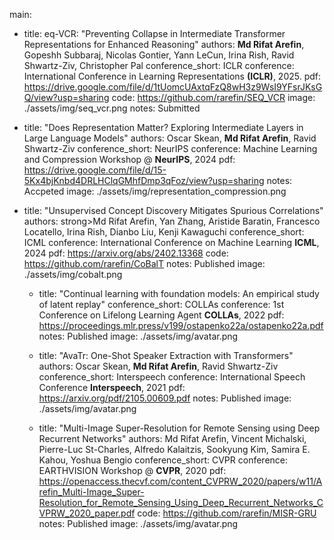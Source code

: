 main:
  - title: eq-VCR: "Preventing Collapse in Intermediate Transformer Representations for Enhanced Reasoning"
    authors: <strong>Md Rifat Arefin</strong>, Gopeshh Subbaraj, Nicolas Gontier, Yann LeCun, Irina Rish, Ravid Shwartz-Ziv, Christopher Pal
    conference_short: ICLR
    conference: International Conference in Learning Representations <strong>(ICLR)</strong>, 2025.
    pdf: https://drive.google.com/file/d/1tUomcUAxtqFzQ8wH3z9WsI9YFsrJKsGQ/view?usp=sharing
    code: https://github.com/rarefin/SEQ_VCR
    image: ./assets/img/seq_vcr.png
    notes: Submitted
    
  - title: "Does Representation Matter? Exploring Intermediate Layers in Large Language Models"
    authors: Oscar Skean, <strong>Md Rifat Arefin</strong>, Ravid Shwartz-Ziv
    conference_short: NeurIPS
    conference: Machine Learning and Compression Workshop @ <strong>NeurIPS</strong>, 2024
    pdf: https://drive.google.com/file/d/15-5Kx4bjKnbd4DRLHClqGMhfDmp3qFoz/view?usp=sharing
    notes: Accpeted
    image: ./assets/img/representation_compression.png

  - title: "Unsupervised Concept Discovery Mitigates Spurious Correlations"
    authors: strong>Md Rifat Arefin</strong>, Yan Zhang, Aristide Baratin, Francesco Locatello, Irina Rish, Dianbo Liu, Kenji Kawaguchi
    conference_short: ICML
    conference: International Conference on Machine Learning <strong>ICML</strong>, 2024
    pdf: https://arxiv.org/abs/2402.13368
    code: https://github.com/rarefin/CoBalT
    notes: Published
    image: ./assets/img/cobalt.png

    - title: "Continual learning with foundation models: An empirical study of latent replay"
    conference_short: COLLAs
    conference: 1st Conference on Lifelong Learning Agent <strong>COLLAs</strong>, 2022
    pdf: https://proceedings.mlr.press/v199/ostapenko22a/ostapenko22a.pdf
    notes: Published
    image: ./assets/img/avatar.png

    - title: "AvaTr: One-Shot Speaker Extraction with Transformers"
    authors: Oscar Skean, <strong>Md Rifat Arefin</strong>, Ravid Shwartz-Ziv
    conference_short: Interspeech
    conference: International Speech Conference <strong>Interspeech</strong>, 2021
    pdf: https://arxiv.org/pdf/2105.00609.pdf
    notes: Published
    image: ./assets/img/avatar.png

    - title: "Multi-Image Super-Resolution for Remote Sensing using Deep Recurrent Networks"
    authors: Md Rifat Arefin, Vincent Michalski, Pierre-Luc St-Charles, Alfredo Kalaitzis, Sookyung Kim, Samira E. Kahou, Yoshua Bengio
    conference_short: CVPR
    conference: EARTHVISION Workshop @ <strong>CVPR</strong>, 2020
    pdf: https://openaccess.thecvf.com/content_CVPRW_2020/papers/w11/Arefin_Multi-Image_Super-Resolution_for_Remote_Sensing_Using_Deep_Recurrent_Networks_CVPRW_2020_paper.pdf
    code: https://github.com/rarefin/MISR-GRU
    notes: Published
    image: ./assets/img/avatar.png

  
